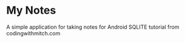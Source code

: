 # My Notes
A simple application for taking notes for Android SQLITE tutorial from codingwithmitch.com
